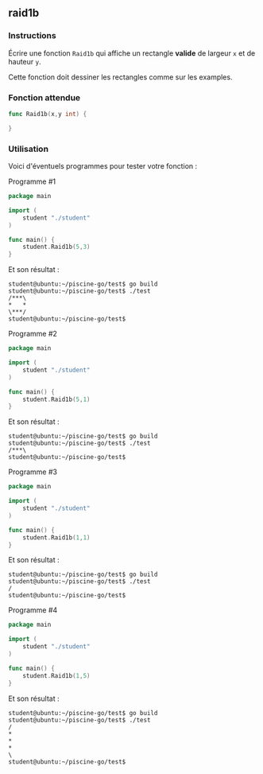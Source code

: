 ## raid1b

### Instructions

Écrire une fonction `Raid1b` qui affiche un rectangle **valide** de largeur `x` et de hauteur `y`.

Cette fonction doit dessiner les rectangles comme sur les examples.

### Fonction attendue

```go
func Raid1b(x,y int) {

}
```

### Utilisation

Voici d'éventuels programmes pour tester votre fonction :

Programme #1

```go
package main

import (
	student "./student"
)

func main() {
	student.Raid1b(5,3)
}
```

Et son résultat :

```console
student@ubuntu:~/piscine-go/test$ go build
student@ubuntu:~/piscine-go/test$ ./test
/***\
*   *
\***/
student@ubuntu:~/piscine-go/test$
```

Programme #2

```go
package main

import (
	student "./student"
)

func main() {
	student.Raid1b(5,1)
}
```

Et son résultat :

```console
student@ubuntu:~/piscine-go/test$ go build
student@ubuntu:~/piscine-go/test$ ./test
/***\
student@ubuntu:~/piscine-go/test$
```

Programme #3

```go
package main

import (
	student "./student"
)

func main() {
	student.Raid1b(1,1)
}
```

Et son résultat :

```console
student@ubuntu:~/piscine-go/test$ go build
student@ubuntu:~/piscine-go/test$ ./test
/
student@ubuntu:~/piscine-go/test$
```

Programme #4

```go
package main

import (
	student "./student"
)

func main() {
	student.Raid1b(1,5)
}
```

Et son résultat :

```console
student@ubuntu:~/piscine-go/test$ go build
student@ubuntu:~/piscine-go/test$ ./test
/
*
*
*
\
student@ubuntu:~/piscine-go/test$
```
